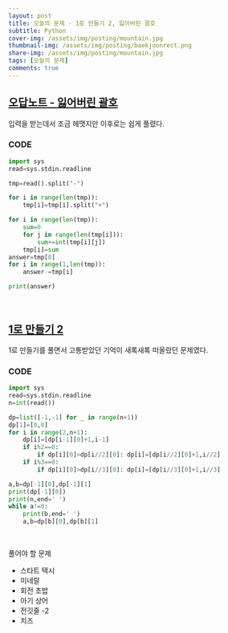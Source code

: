 ```yaml
---
layout: post
title: 오늘의 문제 - 1로 만들기 2, 잃어버린 괄호
subtitle: Python
cover-img: /assets/img/posting/mountain.jpg
thumbnail-img: /assets/img/posting/baekjoonrect.png
share-img: /assets/img/posting/mountain.jpg
tags: [오늘의 문제]
comments: true
---
```


## [오답노트 - 잃어버린 괄호](https://www.acmicpc.net/problem/1541)

입력을 받는데서 조금 헤맷지만 이후로는 쉽게 풀렸다.

### CODE

```python
import sys
read=sys.stdin.readline

tmp=read().split("-")

for i in range(len(tmp)):
    tmp[i]=tmp[i].split("+")

for i in range(len(tmp)):
    sum=0
    for j in range(len(tmp[i])):
        sum+=int(tmp[i][j])
    tmp[i]=sum
answer=tmp[0]
for i in range(1,len(tmp)):
    answer-=tmp[i]

print(answer)
```

<br>

## [1로 만들기 2](https://www.acmicpc.net/problem/12852)

1로 만들기를 풀면서 고통받았던 기억이 새록새록 떠올랐던 문제였다.

### CODE

```python
import sys
read=sys.stdin.readline
n=int(read())

dp=list([-1,-1] for _ in range(n+1))
dp[1]=[0,0]
for i in range(2,n+1):
    dp[i]=[dp[i-1][0]+1,i-1]
    if i%2==0:
        if dp[i][0]>dp[i//2][0]: dp[i]=[dp[i//2][0]+1,i//2]
    if i%3==0:
        if dp[i][0]>dp[i//3][0]: dp[i]=[dp[i//3][0]+1,i//3]

a,b=dp[-1][0],dp[-1][1]
print(dp[-1][0])
print(n,end=' ')
while a!=0:
    print(b,end=' ')
    a,b=dp[b][0],dp[b][1]
```

<br>

풀어야 할 문제

- 스타트 택시
- 미네랄
- 회전 초밥
- 아기 상어
- 전깃줄 -2
- 치즈
  <br>

<br>
